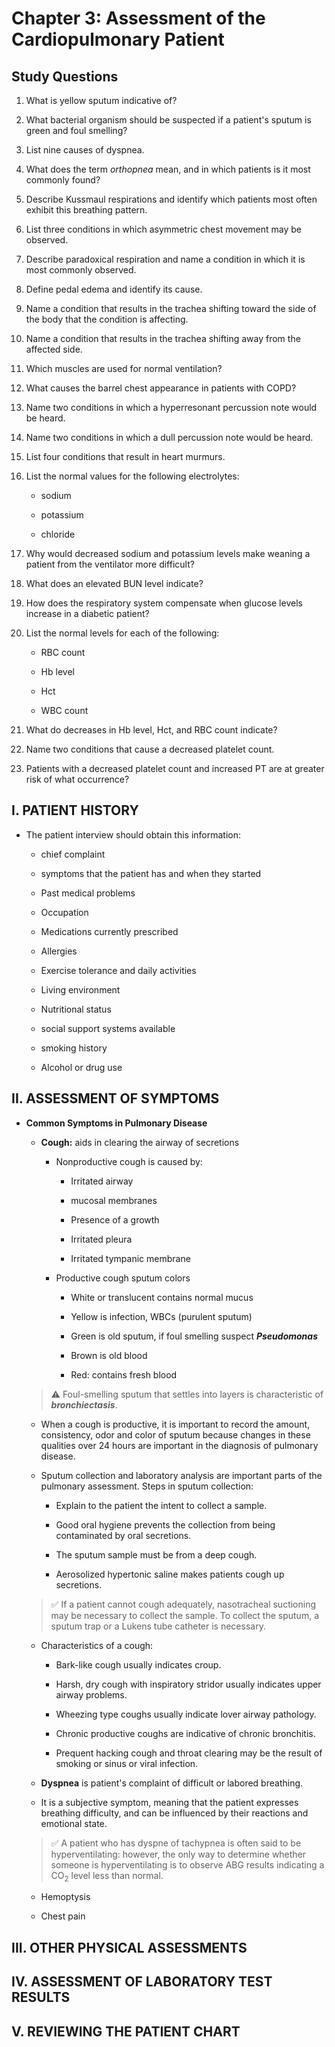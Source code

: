 # Chapter 3: Assessment of the Cardiopulmonary Patient

## Study Questions

1. What is yellow sputum indicative of?

2. What bacterial organism should be suspected if a patient's sputum is green and foul smelling?

3. List nine causes of dyspnea.

4. What does the term *orthopnea* mean, and in which patients is it most commonly found?

5. Describe Kussmaul respirations and identify which patients most often exhibit this breathing pattern.

6. List three conditions in which asymmetric chest movement may be observed.

7. Describe paradoxical respiration and name a condition in which it is most commonly observed.

8. Define pedal edema and identify its cause.

9. Name a condition that results in the trachea shifting toward the side of the body that the condition is  affecting.

10. Name a condition that results in the trachea shifting away from the affected side.

11. Which muscles are used for normal ventilation?

12. What causes the barrel chest appearance in patients with COPD? 

13. Name two conditions in which a hyperresonant percussion note would be heard.

14. Name two conditions in which a dull percussion note would be heard.

15. List four conditions that result in heart murmurs.

16. List the normal values for the following electrolytes:

	- sodium

	- potassium

	- chloride

17. Why would decreased sodium and potassium levels make weaning a patient from the ventilator more difficult?

18. What does an elevated BUN level indicate?

19. How does the respiratory system compensate when glucose levels increase in a diabetic patient?

20. List the normal levels for each of the following:

	- RBC count

	- Hb level

	- Hct

	- WBC count

21. What do decreases in Hb level, Hct, and RBC count indicate?

22. Name two conditions that cause a decreased platelet count.

23. Patients with a decreased platelet count and increased PT are at greater
risk of what occurrence?

## I. PATIENT HISTORY

- The patient interview should obtain this information:

    - chief complaint

    - symptoms that the patient has and when they started

    - Past medical problems

    - Occupation

    - Medications currently prescribed

    - Allergies

    - Exercise tolerance and daily activities

    - Living environment

    - Nutritional status

    - social support systems available

    - smoking history

    - Alcohol or drug use

## II. ASSESSMENT OF SYMPTOMS

- **Common Symptoms in Pulmonary Disease**
    
	- **Cough:** aids in clearing the airway of secretions
    
	    - Nonproductive cough is caused by:
    
	        - Irritated airway
    
	        - mucosal membranes
    
	        - Presence of a growth
    
	        - Irritated pleura
    
	        - Irritated tympanic membrane
    
	    - Productive cough sputum colors
    
	        - White or translucent contains normal mucus
    
	        - Yellow is infection, WBCs (purulent sputum)
    
	        - Green is old sputum, if foul smelling suspect ***Pseudomonas***
    
	        - Brown is old blood
	
			- Red: contains fresh blood

	> :warning: Foul-smelling sputum that settles into layers is
	> characteristic of ***bronchiectasis***.

	- When a cough  is productive, it is important to record the amount, consistency, odor and color of sputum because changes in these qualities over 24 hours are important in the diagnosis of pulmonary disease.
	
	- Sputum collection and laboratory analysis are important parts of the
	  pulmonary assessment. Steps in sputum collection:
	
		- Explain to the patient the intent to collect a sample.
	
		- Good oral hygiene prevents the collection from being
		  contaminated by oral secretions.
	
		- The sputum sample must be from a deep cough.
	
		- Aerosolized hypertonic saline makes patients cough up
		  secretions.

	> :white_check_mark: If a patient cannot cough adequately,
	> nasotracheal suctioning may be necessary to collect the
	> sample. To collect the sputum, a sputum trap or a Lukens tube
	> catheter is necessary.

	- Characteristics of a cough:
	
		- Bark-like cough usually indicates croup.
	
		- Harsh, dry cough with inspiratory stridor usually indicates
		  upper airway problems.
	
		- Wheezing type coughs usually indicate lover airway pathology.
	
		- Chronic productive coughs are indicative of chronic
		  bronchitis.
	
		- Prequent hacking cough and throat clearing may be the result
		  of smoking or sinus or viral infection. 

    - **Dyspnea** is patient's complaint of difficult or labored breathing.
	
	- It is a subjective symptom, meaning that the patient expresses breathing difficulty, and can be influenced by their reactions and emotional state.			

    > :white_check_mark: A patient who has dyspne of tachypnea is often
    > said to be hyperventilating: however, the only way to determine
    > whether someone is hyperventilating is to observe ABG results
    > indicating a CO<sub>2</sub> level less than normal.

    - Hemoptysis

    - Chest pain

## III. OTHER PHYSICAL ASSESSMENTS

## IV. ASSESSMENT OF LABORATORY TEST RESULTS

## V. REVIEWING THE PATIENT CHART
